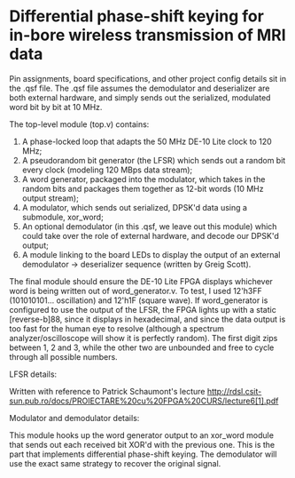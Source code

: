 # Differential phase-shift keying for in-bore wireless transmission of MRI data

Pin assignments, board specifications, and other project config details sit in the .qsf file.
The .qsf file assumes the demodulator and deserializer are both external hardware, and simply sends out the serialized, modulated word bit by bit at 10 MHz.

The top-level module (top.v) contains:

1. A phase-locked loop that adapts the 50 MHz DE-10 Lite clock to 120 MHz;
2. A pseudorandom bit generator (the LFSR) which sends out a random bit every clock (modeling 120 MBps data stream);
3. A word generator, packaged into the modulator, which takes in the random bits and packages them together as 12-bit words (10 MHz output stream);
4. A modulator, which sends out serialized, DPSK'd data using a submodule, xor_word;
5. An optional demodulator (in this .qsf, we leave out this module) which could take over the role of external hardware, and decode our DPSK'd output;
6. A module linking to the board LEDs to display the output of an external demodulator -> deserializer sequence (written by Greig Scott).

The final module should ensure the DE-10 Lite FPGA displays whichever word is being written out of word_generator.v. To test, I used 12'h3FF (101010101... oscillation) and 12'h1F (square wave). If word_generator is configured to use the output of the LFSR, the FPGA lights up with a static [reverse-b]88, since it displays in hexadecimal, and since the data output is too fast for the human eye to resolve (although a spectrum analyzer/oscilloscope will show it is perfectly random). The first digit zips between 1, 2 and 3, while the other two are unbounded and free to cycle through all possible numbers.

LFSR details:

Written with reference to Patrick Schaumont's lecture http://rdsl.csit-sun.pub.ro/docs/PROIECTARE%20cu%20FPGA%20CURS/lecture6[1].pdf

Modulator and demodulator details:

This module hooks up the word generator output to an xor_word module that sends out each received bit XOR'd with the previous one. This is the part that implements differential phase-shift keying. The demodulator will use the exact same strategy to recover the original signal.

